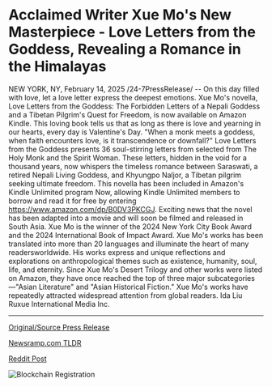 # Acclaimed Writer Xue Mo's New Masterpiece - Love Letters from the Goddess, Revealing a Romance in the Himalayas

NEW YORK, NY, February 14, 2025 /24-7PressRelease/ -- On this day filled with love, let a love letter express the deepest emotions.   Xue Mo's novella, Love Letters from the Goddess: The Forbidden Letters of a Nepali Goddess and a Tibetan Pilgrim's Quest for Freedom, is now available on Amazon Kindle. This loving book tells us that as long as there is love and yearning in our hearts, every day is Valentine's Day.  "When a monk meets a goddess, when faith encounters love, is it transcendence or downfall?"  Love Letters from the Goddess presents 36 soul-stirring letters from selected from The Holy Monk and the Spirit Woman.  These letters, hidden in the void for a thousand years, now whispers the timeless romance between Saraswati, a retired Nepali Living Goddess, and Khyungpo Naljor, a Tibetan pilgrim seeking ultimate freedom.  This novella has been included in Amazon's Kindle Unlimited program Now, allowing Kindle Unlimited members to borrow and read it for free by entering https://www.amazon.com/dp/B0DV3PKCGJ. Exciting news that the novel has been adapted into a movie and will soon be filmed and released in South Asia.  Xue Mo is the winner of the 2024 New York City Book Award and the 2024 International Book of Impact Award. Xue Mo's works has been translated into more than 20 languages and illuminate the heart of many readersworldwide. His works express and unique reflections and explorations on anthropological themes such as existence, humanity, soul, life, and eternity. Since Xue Mo's Desert Trilogy and other works were listed on Amazon, they have once reached the top of three major subcategories—"Asian Literature" and "Asian Historical Fiction." Xue Mo's works have repeatedly attracted widespread attention from global readers.  Ida Liu Ruxue International Media Inc. 

---

[Original/Source Press Release](https://www.24-7pressrelease.com/press-release/519648/acclaimed-writer-xue-mos-new-masterpiece-love-letters-from-the-goddess-revealing-a-romance-in-the-himalayas)
                    

[Newsramp.com TLDR](https://newsramp.com/curated-news/love-letters-from-the-goddess-a-tale-of-love-and-transcendence/d2ec6b0e5a4e95e9dbb8b29912d90b83) 

 



[Reddit Post](https://www.reddit.com/r/BookNews/comments/1ip6jh3/love_letters_from_the_goddess_a_tale_of_love_and/) 



![Blockchain Registration](https://cdn.newsramp.app/24-7PressRelease/qrcode/252/14/mielWpqd.webp)